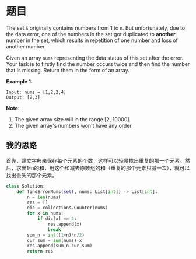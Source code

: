 # 题目

The set `S` originally contains numbers from 1 to `n`. But unfortunately, due to the data error, one of the numbers in the set got duplicated to **another** number in the set, which results in repetition of one number and loss of another number.

Given an array `nums` representing the data status of this set after the error. Your task is to firstly find the number occurs twice and then find the number that is missing. Return them in the form of an array.

**Example 1:**

```
Input: nums = [1,2,2,4]
Output: [2,3]
```

**Note:**

1. The given array size will in the range [2, 10000].
2. The given array's numbers won't have any order.

## 我的思路

首先，建立字典来保存每个元素的个数，这样可以轻易找出重复的那一个元素。然后，求出1-n的和，用这个和减去原数组的和（重复的那个元素只减一次），就可以找出丢失的那个元素。

```python
class Solution:
    def findErrorNums(self, nums: List[int]) -> List[int]:
        n = len(nums)
        res = []
        dic = collections.Counter(nums)
        for x in nums:
            if dic[x] == 2:
                res.append(x)
                break
        sum_n = int((1+n)*n/2)
        cur_sum = sum(nums)-x
        res.append(sum_n-cur_sum)
        return res
```

